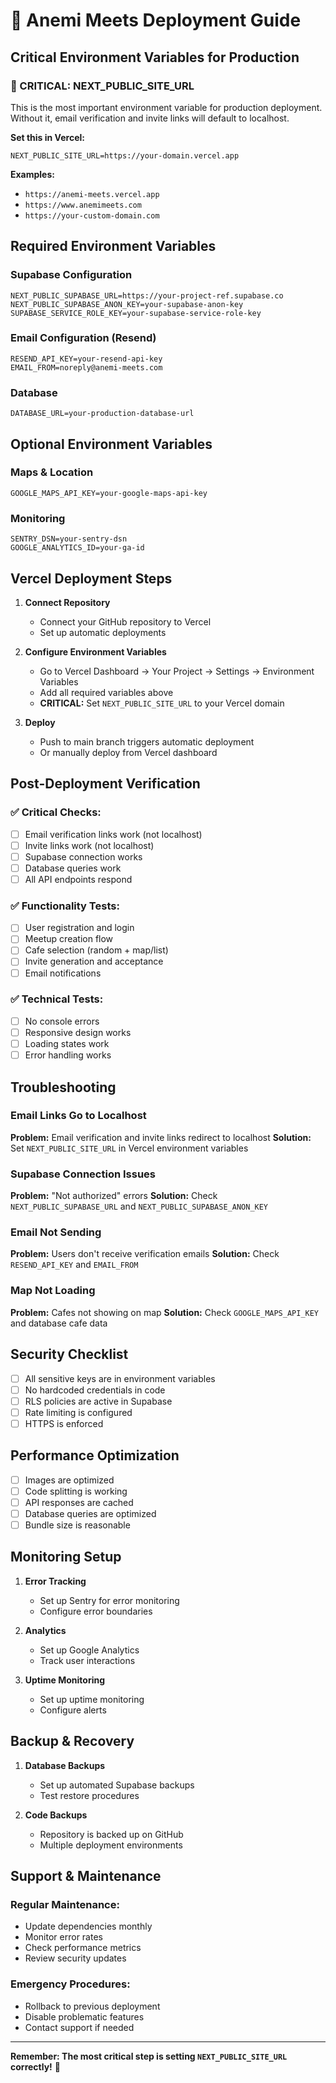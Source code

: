 # 🚀 Anemi Meets Deployment Guide

## **Critical Environment Variables for Production**

### **🚨 CRITICAL: NEXT_PUBLIC_SITE_URL**
This is the most important environment variable for production deployment. Without it, email verification and invite links will default to localhost.

**Set this in Vercel:**
```
NEXT_PUBLIC_SITE_URL=https://your-domain.vercel.app
```

**Examples:**
- `https://anemi-meets.vercel.app`
- `https://www.anemimeets.com`
- `https://your-custom-domain.com`

## **Required Environment Variables**

### **Supabase Configuration**
```
NEXT_PUBLIC_SUPABASE_URL=https://your-project-ref.supabase.co
NEXT_PUBLIC_SUPABASE_ANON_KEY=your-supabase-anon-key
SUPABASE_SERVICE_ROLE_KEY=your-supabase-service-role-key
```

### **Email Configuration (Resend)**
```
RESEND_API_KEY=your-resend-api-key
EMAIL_FROM=noreply@anemi-meets.com
```

### **Database**
```
DATABASE_URL=your-production-database-url
```

## **Optional Environment Variables**

### **Maps & Location**
```
GOOGLE_MAPS_API_KEY=your-google-maps-api-key
```

### **Monitoring**
```
SENTRY_DSN=your-sentry-dsn
GOOGLE_ANALYTICS_ID=your-ga-id
```

## **Vercel Deployment Steps**

1. **Connect Repository**
   - Connect your GitHub repository to Vercel
   - Set up automatic deployments

2. **Configure Environment Variables**
   - Go to Vercel Dashboard → Your Project → Settings → Environment Variables
   - Add all required variables above
   - **CRITICAL:** Set `NEXT_PUBLIC_SITE_URL` to your Vercel domain

3. **Deploy**
   - Push to main branch triggers automatic deployment
   - Or manually deploy from Vercel dashboard

## **Post-Deployment Verification**

### **✅ Critical Checks:**
- [ ] Email verification links work (not localhost)
- [ ] Invite links work (not localhost)
- [ ] Supabase connection works
- [ ] Database queries work
- [ ] All API endpoints respond

### **✅ Functionality Tests:**
- [ ] User registration and login
- [ ] Meetup creation flow
- [ ] Cafe selection (random + map/list)
- [ ] Invite generation and acceptance
- [ ] Email notifications

### **✅ Technical Tests:**
- [ ] No console errors
- [ ] Responsive design works
- [ ] Loading states work
- [ ] Error handling works

## **Troubleshooting**

### **Email Links Go to Localhost**
**Problem:** Email verification and invite links redirect to localhost
**Solution:** Set `NEXT_PUBLIC_SITE_URL` in Vercel environment variables

### **Supabase Connection Issues**
**Problem:** "Not authorized" errors
**Solution:** Check `NEXT_PUBLIC_SUPABASE_URL` and `NEXT_PUBLIC_SUPABASE_ANON_KEY`

### **Email Not Sending**
**Problem:** Users don't receive verification emails
**Solution:** Check `RESEND_API_KEY` and `EMAIL_FROM`

### **Map Not Loading**
**Problem:** Cafes not showing on map
**Solution:** Check `GOOGLE_MAPS_API_KEY` and database cafe data

## **Security Checklist**

- [ ] All sensitive keys are in environment variables
- [ ] No hardcoded credentials in code
- [ ] RLS policies are active in Supabase
- [ ] Rate limiting is configured
- [ ] HTTPS is enforced

## **Performance Optimization**

- [ ] Images are optimized
- [ ] Code splitting is working
- [ ] API responses are cached
- [ ] Database queries are optimized
- [ ] Bundle size is reasonable

## **Monitoring Setup**

1. **Error Tracking**
   - Set up Sentry for error monitoring
   - Configure error boundaries

2. **Analytics**
   - Set up Google Analytics
   - Track user interactions

3. **Uptime Monitoring**
   - Set up uptime monitoring
   - Configure alerts

## **Backup & Recovery**

1. **Database Backups**
   - Set up automated Supabase backups
   - Test restore procedures

2. **Code Backups**
   - Repository is backed up on GitHub
   - Multiple deployment environments

## **Support & Maintenance**

### **Regular Maintenance:**
- Update dependencies monthly
- Monitor error rates
- Check performance metrics
- Review security updates

### **Emergency Procedures:**
- Rollback to previous deployment
- Disable problematic features
- Contact support if needed

---

**Remember: The most critical step is setting `NEXT_PUBLIC_SITE_URL` correctly!** 🚨 